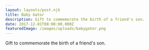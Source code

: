 ```yaml
---
layout: layouts/post.njk
title: Baby Gator
description: Gift to commemorate the birth of a friend's son.
date: 2017-12-01T08:00:00.000Z
featuredImage: /images/uploads/babygator.png
---
```

Gift to commemorate the birth of a friend's son.